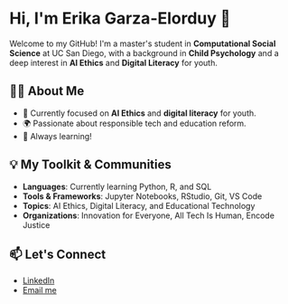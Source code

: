 # Hi, I'm Erika Garza-Elorduy 👋

Welcome to my GitHub! I'm a master's student in **Computational Social Science** at UC San Diego, with a background in **Child Psychology** and a deep interest in **AI Ethics** and **Digital Literacy** for youth.

## 👩‍💻 About Me
- 🌱 Currently focused on **AI Ethics** and **digital literacy** for youth.
- 🌍 Passionate about responsible tech and education reform.
- 📖 Always learning!

## 💡 My Toolkit & Communities
- **Languages**: Currently learning Python, R, and SQL
- **Tools & Frameworks**: Jupyter Notebooks, RStudio, Git, VS Code
- **Topics**: AI Ethics, Digital Literacy, and Educational Technology
- **Organizations**: Innovation for Everyone, All Tech Is Human, Encode Justice

## 📫 Let's Connect
- [LinkedIn](https://www.linkedin.com/in/erika-garzaelorduy)
- [Email me](mailto:erikagarzaelorduy@gmail.com)
